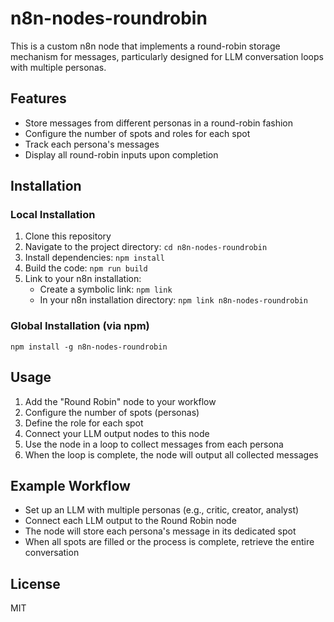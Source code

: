 # n8n-nodes-roundrobin

This is a custom n8n node that implements a round-robin storage mechanism for messages, particularly designed for LLM conversation loops with multiple personas.

## Features

- Store messages from different personas in a round-robin fashion
- Configure the number of spots and roles for each spot
- Track each persona's messages
- Display all round-robin inputs upon completion

## Installation

### Local Installation

1. Clone this repository
2. Navigate to the project directory: `cd n8n-nodes-roundrobin`
3. Install dependencies: `npm install`
4. Build the code: `npm run build`
5. Link to your n8n installation:
   - Create a symbolic link: `npm link`
   - In your n8n installation directory: `npm link n8n-nodes-roundrobin`

### Global Installation (via npm)

```
npm install -g n8n-nodes-roundrobin
```

## Usage

1. Add the "Round Robin" node to your workflow
2. Configure the number of spots (personas)
3. Define the role for each spot
4. Connect your LLM output nodes to this node
5. Use the node in a loop to collect messages from each persona
6. When the loop is complete, the node will output all collected messages

## Example Workflow

- Set up an LLM with multiple personas (e.g., critic, creator, analyst)
- Connect each LLM output to the Round Robin node
- The node will store each persona's message in its dedicated spot
- When all spots are filled or the process is complete, retrieve the entire conversation

## License

MIT
